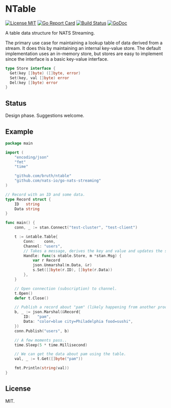 # NTable

[![License MIT](https://img.shields.io/badge/License-MIT-blue.svg)](http://opensource.org/licenses/MIT)
[![Go Report Card](https://goreportcard.com/badge/github.com/bruth/ntable)](https://goreportcard.com/report/github.com/bruth/ntable) [![Build Status](https://travis-ci.org/bruth/ntable.svg?branch=master)](http://travis-ci.org/bruth/ntable) [![GoDoc](https://godoc.org/github.com/bruth/ntable?status.svg)](http://godoc.org/github.com/bruth/ntable)

A table data structure for NATS Streaming.

The primary use case for maintaining a lookup table of data derived from a stream. It does this by maintaining an internal key-value store. The default implementation uses an in-memory store, but stores are easy to implement since the interface is a basic key-value interface.

```go
type Store interface {
  Get(key []byte) ([]byte, error)
  Set(key, val []byte) error
  Del(key []byte) error
}
```

## Status

Design phase. Suggestions welcome.

## Example

```go
package main

import (
	"encoding/json"
	"fmt"
	"time"

	"github.com/bruth/ntable"
	"github.com/nats-io/go-nats-streaming"
)

// Record with an ID and some data.
type Record struct {
	ID   string
	Data string
}

func main() {
	conn, _ := stan.Connect("test-cluster", "test-client")

	t := &ntable.Table{
		Conn:    conn,
		Channel: "users",
		// Takes a message, derives the key and value and updates the store.
		Handle: func(s ntable.Store, m *stan.Msg) {
			var r Record
			json.Unmarshal(m.Data, &r)
			s.Set([]byte(r.ID), []byte(r.Data))
		},
	}

	// Open connection (subscription) to channel.
	t.Open()
	defer t.Close()

	// Publish a record about "pam" (likely happening from another process or thread).
	b, _ := json.Marshal(&Record{
		ID:   "pam",
		Data: "color=blue city=Philadelphia food=sushi",
	})
	conn.Publish("users", b)

	// A few moments pass..
	time.Sleep(5 * time.Millisecond)

	// We can get the data about pam using the table.
	val, _ := t.Get([]byte("pam"))

	fmt.Println(string(val))
}
```

## License

MIT.
